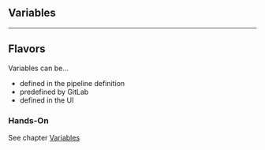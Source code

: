 <!-- .slide: id="gitlab_variables" class="vertical-center" -->

<i class="fa-duotone fa-square-root-variable fa-8x fa-duotone-colors" style="float: right; color: grey;"></i>

## Variables

---

## Flavors

Variables [](https://docs.gitlab.com/ee/ci/yaml/#variables) can be...

- defined in the pipeline definition
- predefined by GitLab
- defined in the UI

### Hands-On

See chapter [Variables](/hands-on/2025-05-14/020_variables/exercise/)
